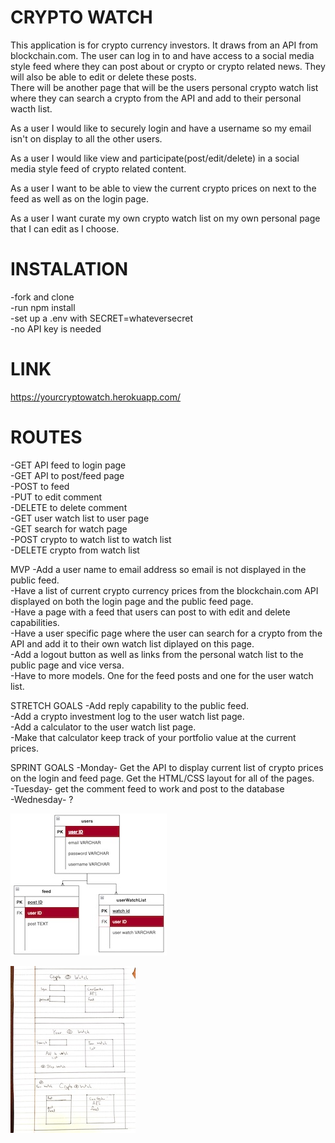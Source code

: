 # CRYPTO WATCH<br>

This application is for crypto currency investors. It draws from an API from blockchain.com.
The user can log in to and have access to a social media style feed where they can post about or crypto or crypto related news. They will also be able to edit or delete these posts.<br>
There will be another page that will be the users personal crypto watch list where they can search a crypto from the API and add to their personal wacth list.<br>

As a user I would like to securely login and have a username so my email isn't on display to all the other users.

As a user I would like view and participate(post/edit/delete) in a social media style feed of crypto related content.

As a user I want to be able to view the current crypto prices on next to the feed as well as on the login page.

As a user I want curate my own crypto watch list on my own personal page that I can edit as I choose.

# INSTALATION

-fork and clone<br>
-run npm install<br>
-set up a .env with SECRET=whateversecret<br>
-no API key is needed

# LINK

https://yourcryptowatch.herokuapp.com/

# ROUTES

-GET API feed to login page<br>
-GET API to post/feed page<br>
-POST to feed<br>
-PUT to edit comment<br>
-DELETE to delete comment<br>
-GET user watch list to user page<br>
-GET search for watch page<br>
-POST crypto to watch list to watch list<br>
-DELETE crypto from watch list<br>

MVP
-Add a user name to email address so email is not displayed in the public feed.<br>
-Have a list of current crypto currency prices from the blockchain.com API displayed on both the login page and the public feed page.<br>
-Have a page with a feed that users can post to with edit and delete capabilities.<br>
-Have a user specific page where the user can search for a crypto from the API and add it to their own watch list diplayed on this page.<br>
-Add a logout button as well as links from the personal watch list to the public page and vice versa.<br>
-Have to more models. One for the feed posts and one for the user watch list.<br>

STRETCH GOALS
-Add reply capability to the public feed.<br>
-Add a crypto investment log to the user watch list page.<br>
-Add a calculator to the user watch list page.<br>
-Make that calculator keep track of your portfolio value at the current prices.<br>

SPRINT GOALS
-Monday- Get the API to display current list of crypto prices on the login and feed page. Get the HTML/CSS layout for all of the pages.<br>
-Tuesday- get the comment feed to work and post to the database<br>
-Wednesday- ? <br>

![My ERDs](./DATABASE.jpg)

![my WIREFRAMES](./Wireframe.jpg)
